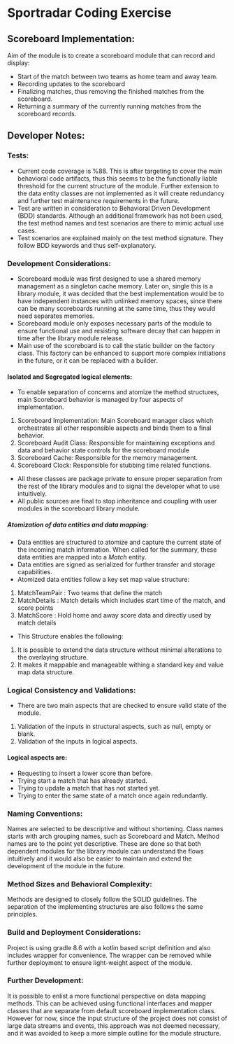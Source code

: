# Sportradar Coding Exercise
## Scoreboard Implementation:

Aim of the module is to create a scoreboard module that can record and display:
- Start of the match between two teams as home team and away team.
- Recording updates to the scoreboard
- Finalizing matches, thus removing the finished matches from the scoreboard.
- Returning a summary of the currently running matches from the scoreboard records.

## Developer Notes:

### Tests:

- Current code coverage is %88. This is after targeting to cover the main behavioral code artifacts, thus this seems to be the functionally liable threshold for the current structure of the module. Further extension to the data entity classes are not implemented as it will create redundancy and further test maintenance requirements in the future.
- Test are written in consideration to Behavioral Driven Development (BDD) standards. Although an additional framework has not been used, the test method names and test scenarios are there to mimic actual use cases.
- Test scenarios are explained mainly on the test method signature. They follow BDD keywords and thus self-explanatory.

### Development Considerations:

- Scoreboard module was first designed to use a shared memory management as a singleton cache memory. Later on, single this is a library module, it was decided that the best implementation would be to have independent instances with unlinked memory spaces, since there can be many scoreboards running at the same time, thus they would need separates memories.
- Scoreboard module only exposes necessary parts of the module to ensure functional use and resisting software decay that can happen in time after the library module release.
- Main use of the scoreboard is to call the static builder on the factory class. This factory can be enhanced to support more complex initiations in the future, or it can be replaced with a builder.

#### Isolated and Segregated logical elements:

- To enable separation of concerns and atomize the method structures, main Scoreboard behavior is managed by four aspects of implementation.

<ol>
<li>Scoreboard Implementation: Main Scoreboard manager class which orchestrates all other responsible aspects and binds them to a final behavior.</li>
<li>Scoreboard Audit Class: Responsible for maintaining exceptions and data and behavior state controls for the scoreboard module</li>
<li>Scoreboard Cache: Responsible for the memory management.</li>
<li>Scoreboard Clock: Responsible for stubbing time related functions.</li>
</ol>

- All these classes are package private to ensure proper separation from the rest of the library modules and to signal the developer what to use intuitively.
- All public sources are final to stop inheritance and coupling with user modules in the scoreboard library module.

##### Atomization of data entities and data mapping:

- Data entities are structured to atomize and capture the current state of the incoming match information. When called for the summary, these data entities are mapped into a *Match* entity.
- Data entities are signed as serialized for further transfer and storage capabilities.
- Atomized data entities follow a key set map value structure:

<ol>
<li>MatchTeamPair : Two teams that define the match</li>
<li>MatchDetails : Match details which includes start time of the match, and score points</li>
<li>MatchScore : Hold home and away score data and directly used by match details</li>
</ol>

- This Structure enables the following:

<ol>
<li> It is possible to extend the data structure without minimal alterations to the overlaying structure.</li>
<li> It makes it mappable and manageable withing a standard key and value map data structure. </li>
</ol>

### Logical Consistency and Validations:
- There are two main aspects that are checked to ensure valid state of the module.
<ol>
<li>Validation of the inputs in structural aspects, such as null, empty or blank.</li>
<li>Validation of the inputs in logical aspects.</li>
</ol>

#### Logical aspects are:
- Requesting to insert a lower score than before.
- Trying start a match that has already started.
- Trying to update a match that has not started yet.
- Trying to enter the same state of a match once again redundantly.

### Naming Conventions:
Names are selected to be descriptive and without shortening. Class names starts with arch grouping names, such as Scoreboard and Match. Method names are to the point yet descriptive. These are done so that both dependent modules for the library module can understand the flows intuitively and it would also be easier to maintain and extend the development of the module in the future.

### Method Sizes and Behavioral Complexity:
Methods are designed to closely follow the SOLID guidelines. The separation of the implementing structures are also follows the same principles.

### Build and Deployment Considerations:
Project is using gradle 8.6 with a kotlin based script definition and also includes wrapper for convenience. The wrapper can be removed while further deployment to ensure light-weight aspect of the module.

### Further Development:
It is possible to enlist a more functional perspective on data mapping methods. This can be achieved using functional interfaces and mapper classes that are separate from default scoreboard implementation class. However for now, since the input structure of the project does not consist of large data streams and events, this approach was not deemed necessary, and it was avoided to keep a more simple outline for the module structure.

